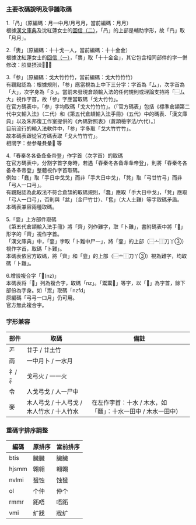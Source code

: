 ### 主要改碼說明及爭議取碼
1.「冎」（原編碼：月一中月/月弓月，當前編碼：月月）<br />
根據[漢文庫典](http://hanculture.com/dic/v.php?dicword=%E5%86%8E)及沈紅蓮女士的[回信（二）](http://ejsoon.win/phpbb/viewtopic.php?f=3&t=793)，「冎」的上部是輔助字形，故「冎」取「月月」。

2.「軣」（原編碼：十十戈一人，當前編碼：十十金金）<br />
根據沈紅蓮女士的[回信（一）](http://ejsoon.win/phpbb/viewtopic.php?f=3&t=789)，「軣」取「十十金金」，其它包含相同部件的字一併修改：䏮塁摂渋𮐪𮓼𮛎

3.「参」（原編碼：戈大竹竹竹，當前編碼：戈大竹竹竹）<br />
有觀點認為：根據規則，「参」應當視為上中下三分字：字首為「厶」，次字首為「大」，次字身為「彡」。當前未發現倉頡輸入法的任何規則或理論支持將「⿱厶大」視作字首，故「参」字應當取碼「戈大竹竹」。<br />
在官方碼表中，「参」字均取碼「戈大竹竹竹」。（「官方碼表」包括《標準倉頡第二代中文輸入法》（二代）和《第五代倉頡輸入法手冊》（五代）中的碼表、「漢文庫典」以及朱邦復工作室提供的《內碼對照表》（蒼頡檢字法/六代）。）<br />
目前流行的輸入法軟件中，「参」字多取「戈大竹竹竹」。<br />
故本碼表跟從官方碼表取「戈大竹竹竹」。<br />
相關字：叁参奙貵軬𫊲 等

4.「舂秦冬各备夅夆帝登」作字首（次字首）的取碼<br />
在官方碼表中，分割字首字身時，若遇「舂秦冬各备夅夆帝登」，則將「舂秦冬各备夅夆帝登」整體視作字首取碼。<br />
例如：「蠢」取「手日中戈戈」而非「手大日中戈」，「凳」取「弓廿竹弓」而非「弓人一口弓」。<br />
有觀點認為此取法不符合倉頡的取碼規則，「蠢」應取「手大日中戈」，「凳」應取「弓人一口弓」，否則與「盆」（金尸竹廿）、「𡚒」（大人土難）等字取碼矛盾。<br />
本碼表兼容兩種取碼。

5.「韲」上方部件取碼<br />
《第五代倉頡輸入法手冊》將「齊」列作難字，取「卜難」，書附碼表中將「𪗇」形字的「齊」視作字首。<br />
「漢文庫典」中，「韲」字取「卜難中尸一」，將「韲」的上部（⿱亠⿲刀丫③）視作字首，取碼「卜難」。<br />
本碼表依官方取碼，將「齊」和「韲」的上部（⿱亠⿲刀丫③）視為難字，均取碼「卜難」。

6.增設複合字「𩰲(nz)」<br />
本碼表将「𩰲」列為複合字，取碼「nz」。「鬻䰞𩱆」等字，以「𩰲」為字首，餘下部份為字身。如「鬻」取碼「nzfd」<br />
原編碼「弓弓一口月」仍可用。<br />
官方無此複合字。<br />

### 字形兼容
|部件|取碼|備註|
|-|-|-|
|⺶|廿手 / 廿土竹||
|雨|一中月卜 / 一水月||
|礻/ ⺬|戈弓火 / 一一火||
|令|人戈弓戈 / 人一尸中||
|麥|木人弓戈 / 十人弓戈 / 木人竹水 / 十人竹水|在左作字首：十水 / 木水，如「麵」：十水一田中 / 木水一田中）|

### 重碼字排序調整
|編碼|原排序|當前排序|
|-|-|-|
|btis|臓臓|臟臓|
|hjsmm|翺翱|翱翺|
|nvlmi|蜑蚀|蚀蜑|
|ol|个仲|仲个|
|rmmr|跖唔|唔跖|
|vmi|纩戕|戕纩|

